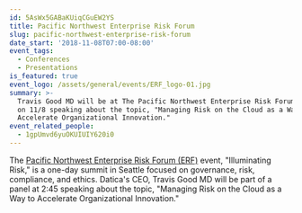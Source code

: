 ```yaml
---
id: 5AsWx5GABaKUiqCGuEW2YS
title: Pacific Northwest Enterprise Risk Forum
slug: pacific-northwest-enterprise-risk-forum
date_start: '2018-11-08T07:00-08:00'
event_tags:
  - Conferences
  - Presentations
is_featured: true
event_logo: /assets/general/events/ERF_logo-01.jpg
summary: >-
  Travis Good MD will be at The Pacific Northwest Enterprise Risk Forum (ERF) 
  on 11/8 speaking about the topic, "Managing Risk on the Cloud as a Way to
  Accelerate Organizational Innovation." 
event_related_people:
  - 1gpUmvd6yuOKUIUIY620i0
---
```

The [Pacific Northwest Enterprise Risk Forum (ERF)](http://www.cvent.com/events/2018-pacific-northwest-enterprise-risk-forum/event-summary-02400b143769487eb13dbf8bec23f670.aspx) event, "Illuminating Risk," is a one-day summit in Seattle focused on governance, risk, compliance, and ethics. Datica's CEO, Travis Good MD will be part of a panel at 2:45 speaking about the topic, "Managing Risk on the Cloud as a Way to Accelerate Organizational Innovation." 
  